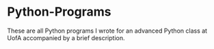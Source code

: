 # Python-Programs
These are all Python programs I wrote for an advanced Python class at UofA accompanied by a brief description.




